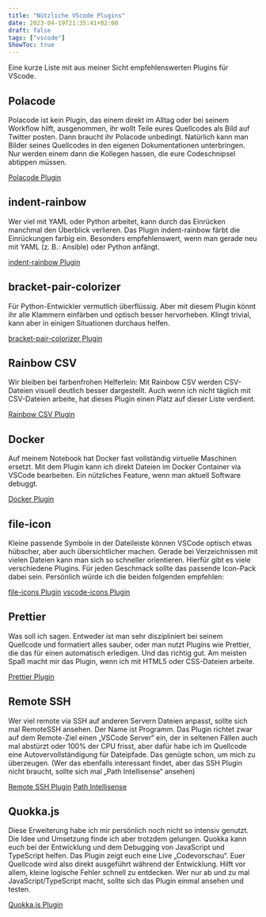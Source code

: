 ```yaml
---
title: "Nützliche VScode Plugins"
date: 2023-04-19T21:35:41+02:00
draft: false
tags: ["vscode"]
ShowToc: true
---
```


Eine kurze Liste mit aus meiner Sicht empfehlenswerten Plugins für VScode.

## Polacode

Polacode ist kein Plugin, das einem direkt im Alltag oder bei seinem Workflow hilft, ausgenommen, ihr wollt Teile eures Quellcodes als Bild auf Twitter posten. Dann braucht ihr Polacode unbedingt. Natürlich kann man Bilder seines Quellcodes in den eigenen Dokumentationen unterbringen. Nur werden einem dann die Kollegen hassen, die eure Codeschnipsel abtippen müssen.

[Polacode Plugin](https://marketplace.visualstudio.com/items?itemName=oderwat.indent-rainbow)

## indent-rainbow

Wer viel mit YAML oder Python arbeitet, kann durch das Einrücken manchmal den Überblick verlieren. Das Plugin indent-rainbow färbt die Einrückungen farbig ein. Besonders empfehlenswert, wenn man gerade neu mit YAML (z. B.: Ansible) oder Python anfängt.

[indent-rainbow Plugin]()

## bracket-pair-colorizer

Für Python-Entwickler vermutlich überflüssig. Aber mit diesem Plugin könnt ihr alle Klammern einfärben und optisch besser hervorheben. Klingt trivial, kann aber in einigen Situationen durchaus helfen.

[bracket-pair-colorizer Plugin](https://marketplace.visualstudio.com/items?itemName=CoenraadS.bracket-pair-colorizer)

## Rainbow CSV

Wir bleiben bei farbenfrohen Helferlein: Mit Rainbow CSV werden CSV-Dateien visuell deutlich besser dargestellt. Auch wenn ich nicht täglich mit CSV-Dateien arbeite, hat dieses Plugin einen Platz auf dieser Liste verdient.

[Rainbow CSV Plugin](https://marketplace.visualstudio.com/items?itemName=mechatroner.rainbow-csv)

## Docker

Auf meinem Notebook hat Docker fast vollständig virtuelle Maschinen ersetzt. Mit dem Plugin kann ich direkt Dateien im Docker Container via VSCode bearbeiten. Ein nützliches Feature, wenn man aktuell Software debuggt.

[Docker Plugin](https://marketplace.visualstudio.com/items?itemName=ms-azuretools.vscode-docker)

## file-icon

Kleine passende Symbole in der Dateileiste können VSCode optisch etwas hübscher, aber auch übersichtlicher machen. Gerade bei Verzeichnissen mit vielen Dateien kann man sich so schneller orientieren. Hierfür gibt es viele verschiedene Plugins. Für jeden Geschmack sollte das passende Icon-Pack dabei sein. Persönlich würde ich die beiden folgenden empfehlen:

[file-icons Plugin](https://marketplace.visualstudio.com/items?itemName=file-icons.file-icons)
[vscode-icons Plugin](https://marketplace.visualstudio.com/items?itemName=vscode-icons-team.vscode-icons)

## Prettier

Was soll ich sagen. Entweder ist man sehr diszipliniert bei seinem Quellcode und formatiert alles sauber, oder man nutzt Plugins wie Prettier, die das für einen automatisch erledigen. Und das richtig gut. Am meisten Spaß macht mir das Plugin, wenn ich mit HTML5 oder CSS-Dateien arbeite.

[Prettier Plugin](https://marketplace.visualstudio.com/items?itemName=esbenp.prettier-vscode)

## Remote SSH

Wer viel remote via SSH auf anderen Servern Dateien anpasst, sollte sich mal RemoteSSH ansehen. Der Name ist Programm. Das Plugin richtet zwar auf dem Remote-Ziel einen „VSCode Server“ ein, der in seltenen Fällen auch mal abstürzt oder 100% der CPU frisst, aber dafür habe ich im Quellcode eine Autovervollständigung für Dateipfade. Das genügte schon, um mich zu überzeugen. (Wer das ebenfalls interessant findet, aber das SSH Plugin nicht braucht, sollte sich mal „Path Intellisense“ ansehen)

[Remote SSH Plugin](https://marketplace.visualstudio.com/items?itemName=ms-vscode-remote.remote-ssh)
[Path Intellisense](https://marketplace.visualstudio.com/items?itemName=ms-vscode-remote.remote-ssh)

## Quokka.js

Diese Erweiterung habe ich mir persönlich noch nicht so intensiv genutzt. Die Idee und Umsetzung finde ich aber trotzdem gelungen. Quokka kann euch bei der Entwicklung und dem Debugging von JavaScript und TypeScript helfen. Das Plugin zeigt euch eine Live „Codevorschau“. Euer Quellcode wird also direkt ausgeführt während der Entwicklung. Hilft vor allem, kleine logische Fehler schnell zu entdecken. Wer nur ab und zu mal JavaScript/TypeScript macht, sollte sich das Plugin einmal ansehen und testen.

[Quokka.js Plugin](https://marketplace.visualstudio.com/items?itemName=WallabyJs.quokka-vscode)
